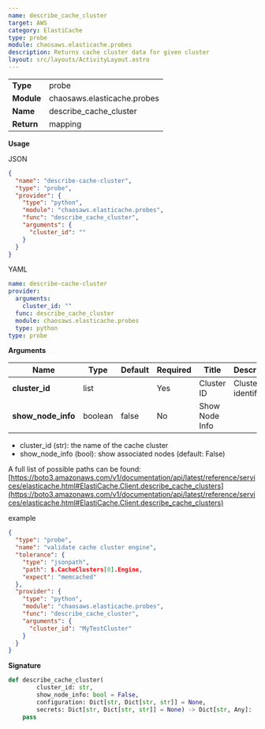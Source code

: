 ```yaml
---
name: describe_cache_cluster
target: AWS
category: ElastiCache
type: probe
module: chaosaws.elasticache.probes
description: Returns cache cluster data for given cluster
layout: src/layouts/ActivityLayout.astro
---
```


|            |                             |
| ---------- | --------------------------- |
| **Type**   | probe                       |
| **Module** | chaosaws.elasticache.probes |
| **Name**   | describe_cache_cluster      |
| **Return** | mapping                     |

**Usage**

JSON

```json
{
  "name": "describe-cache-cluster",
  "type": "probe",
  "provider": {
    "type": "python",
    "module": "chaosaws.elasticache.probes",
    "func": "describe_cache_cluster",
    "arguments": {
      "cluster_id": ""
    }
  }
}
```

YAML

```yaml
name: describe-cache-cluster
provider:
  arguments:
    cluster_id: ""
  func: describe_cache_cluster
  module: chaosaws.elasticache.probes
  type: python
type: probe
```

**Arguments**

| Name               | Type    | Default | Required | Title          | Description        |
| ------------------ | ------- | ------- | -------- | -------------- | ------------------ |
| **cluster_id**     | list    |         | Yes      | Cluster ID     | Cluster identifier |
| **show_node_info** | boolean | false   | No       | Show Node Info |                    |

- cluster_id (str): the name of the cache cluster
- show_node_info (bool): show associated nodes (default: False)

A full list of possible paths can be found: [https://boto3.amazonaws.com/v1/documentation/api/latest/reference/services/elasticache.html#ElastiCache.Client.describe_cache_clusters](https://boto3.amazonaws.com/v1/documentation/api/latest/reference/services/elasticache.html#ElastiCache.Client.describe_cache_clusters)

example

```json
{
  "type": "probe",
  "name": "validate cache cluster engine",
  "tolerance": {
    "type": "jsonpath",
    "path": $.CacheClusters[0].Engine,
    "expect": "memcached"
  },
  "provider": {
    "type": "python",
    "module": "chaosaws.elasticache.probes",
    "func": "describe_cache_cluster",
    "arguments": {
      "cluster_id": "MyTestCluster"
    }
  }
}
```

**Signature**

```python
def describe_cache_cluster(
        cluster_id: str,
        show_node_info: bool = False,
        configuration: Dict[str, Dict[str, str]] = None,
        secrets: Dict[str, Dict[str, str]] = None) -> Dict[str, Any]:
    pass

```
